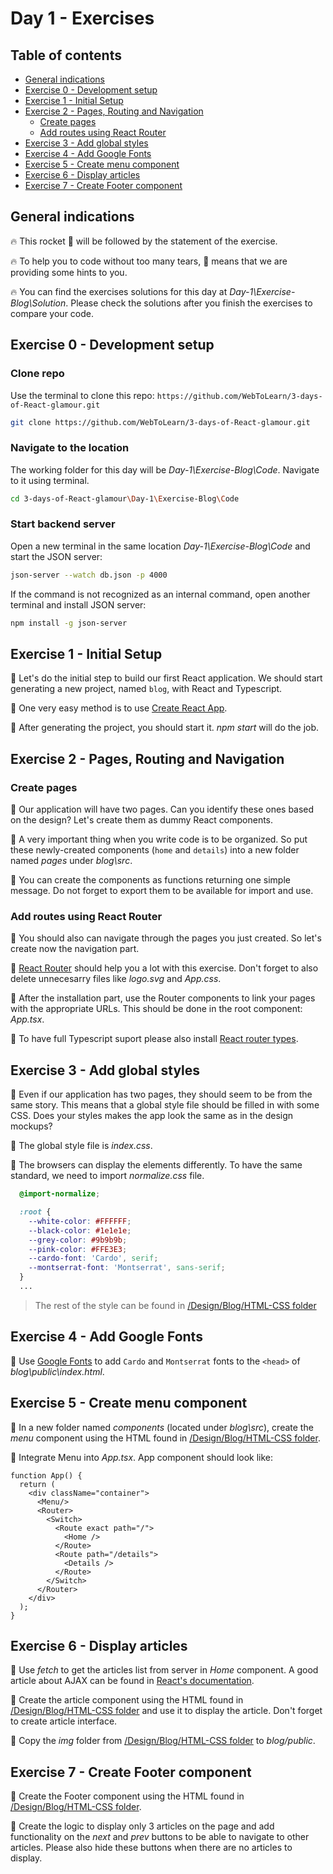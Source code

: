 # Day 1 - Exercises

## Table of contents

- [General indications](#general-indications)
- [Exercise 0 - Development setup](#exercise-0---development-setup)
- [Exercise 1 - Initial Setup](#exercise-1---initial-setup)
- [Exercise 2 - Pages, Routing and Navigation](#exercise-2---pages-routing-and-navigation)
  - [Create pages](#create-pages)
  - [Add routes using React Router](#add-routes-using-react-router)
- [Exercise 3 - Add global styles](#exercise-3---add-global-styles)
- [Exercise 4 - Add Google Fonts](#exercise-4---add-google-fonts)
- [Exercise 5 - Create menu component](#exercise-5---create-menu-component)
- [Exercise 6 - Display articles](#exercise-6---display-articles)
- [Exercise 7 - Create Footer component](#exercise-7---create-footer-component)

## General indications

🔥 This rocket 🚀 will be followed by the statement of the exercise.

🔥 To help you to code without too many tears, 🎁 means that we are providing some hints to you.

🔥 You can find the exercises solutions for this day at _Day-1\Exercise-Blog\Solution_. Please check the solutions after you finish the exercises to compare your code.

## Exercise 0 - Development setup

### Clone repo

Use the terminal to clone this repo: `https://github.com/WebToLearn/3-days-of-React-glamour.git`

```bash
git clone https://github.com/WebToLearn/3-days-of-React-glamour.git
```

### Navigate to the location

The working folder for this day will be _Day-1\Exercise-Blog\Code_. Navigate to it using terminal.

```bash
cd 3-days-of-React-glamour\Day-1\Exercise-Blog\Code
```

### Start backend server

Open a new terminal in the same location _Day-1\Exercise-Blog\Code_ and start the JSON server:

```bash
json-server --watch db.json -p 4000
```

If the command is not recognized as an internal command, open another terminal and install JSON server:

```bash
npm install -g json-server
```

## Exercise 1 - Initial Setup

🚀 Let's do the initial step to build our first React application. We should start generating a new project, named `blog`, with React and Typescript.

  🎁 One very easy method is to use [Create React App](https://create-react-app.dev/docs/adding-typescript/).

  🎁 After generating the project, you should start it. *npm start* will do the job.

## Exercise 2 - Pages, Routing and Navigation

### Create pages

🚀 Our application will have two pages. Can you identify these ones based on the design? Let's create them as dummy React components.

  🎁 A very important thing when you write code is to be organized. So put these newly-created components (`home` and `details`) into a new folder named *pages* under *blog\src*.

  🎁 You can create the components as functions returning one simple message. Do not forget to export them to be available for import and use.

### Add routes using React Router

🚀 You should also can navigate through the pages you just created. So let's create now the navigation part.

  🎁 [React Router](https://reacttraining.com/react-router/web/guides/quick-start) should help you a lot with this exercise. Don't forget to also delete unnecesarry files like *logo.svg* and *App.css*.

  🎁 After the installation part, use the Router components to link your pages with the appropriate URLs. This should be done in the root component: *App.tsx*.

 🎁 To have full Typescript suport please also install [React router types](https://www.npmjs.com/package/@types/react-router-dom).

## Exercise 3 - Add global styles

🚀 Even if our application has two pages, they should seem to be from the same story. This means that a global style file should be filled in with some CSS. Does your styles makes the app look the same as in the design mockups?

  🎁 The global style file is *index.css*.

  🎁 The browsers can display the elements differently. To have the same standard, we need to import *normalize.css* file.
  
```css
  @import-normalize;

  :root {
    --white-color: #FFFFFF;
    --black-color: #1e1e1e;
    --grey-color: #9b9b9b;
    --pink-color: #FFE3E3;
    --cardo-font: 'Cardo', serif;
    --montserrat-font: 'Montserrat', sans-serif;
  }
  ...
```

> The rest of the style can be found in [/Design/Blog/HTML-CSS folder](../../Design/Blog/HTML-CSS/README.MD)

## Exercise 4 - Add Google Fonts

🎁 Use [Google Fonts](https://fonts.google.com/) to add `Cardo` and `Montserrat` fonts to the `<head>` of *blog\public\index.html*.

## Exercise 5 - Create menu component

🎁 In a new folder named *components* (located under *blog\src*), create the *menu* component using the HTML found in [/Design/Blog/HTML-CSS folder](../../Design/Blog/HTML-CSS/README.MD).

🎁 Integrate Menu into *App.tsx*. App component should look like:

```JS
function App() {
  return (
    <div className="container">
      <Menu/>
      <Router>
        <Switch>
          <Route exact path="/">
            <Home />
          </Route>
          <Route path="/details">
            <Details />
          </Route>
        </Switch>
      </Router>
    </div>
  );
}
```

## Exercise 6 - Display articles

🎁 Use *fetch* to get the articles list from server in *Home* component. A good article about AJAX can be found in [React's documentation](https://reactjs.org/docs/faq-ajax.html).

🎁 Create the article component using the HTML found in [/Design/Blog/HTML-CSS folder](../../Design/Blog/HTML-CSS/README.MD) and use it to display the article. Don't forget to create article interface.

🎁 Copy the *img* folder from [/Design/Blog/HTML-CSS folder](../../Design/Blog/HTML-CSS/README.MD) to *blog/public*.

## Exercise 7 - Create Footer component

🎁 Create the Footer component using the HTML found in [/Design/Blog/HTML-CSS folder](../../Design/Blog/HTML-CSS/README.MD).

🎁 Create the logic to display only 3 articles on the page and add functionality on the *next* and *prev* buttons to be able to navigate to other articles. Please also hide these buttons when there are no articles to display.
